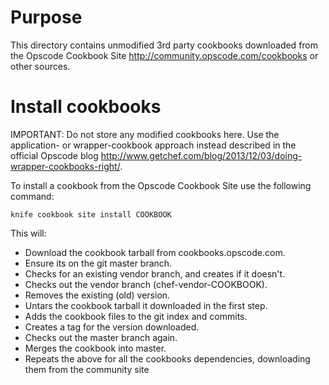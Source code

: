 # Purpose

This directory contains unmodified 3rd party cookbooks downloaded from the Opscode Cookbook Site http://community.opscode.com/cookbooks or other sources.


# Install cookbooks

IMPORTANT: Do not store any modified cookbooks here. Use the application- or wrapper-cookbook approach instead described in the official Opscode blog http://www.getchef.com/blog/2013/12/03/doing-wrapper-cookbooks-right/.


To install a cookbook from the Opscode Cookbook Site use the following command:

    knife cookbook site install COOKBOOK

This will:

* Download the cookbook tarball from cookbooks.opscode.com.
* Ensure its on the git master branch.
* Checks for an existing vendor branch, and creates if it doesn't.
* Checks out the vendor branch (chef-vendor-COOKBOOK).
* Removes the existing (old) version.
* Untars the cookbook tarball it downloaded in the first step.
* Adds the cookbook files to the git index and commits.
* Creates a tag for the version downloaded.
* Checks out the master branch again.
* Merges the cookbook into master.
* Repeats the above for all the cookbooks dependencies, downloading them from the community site
